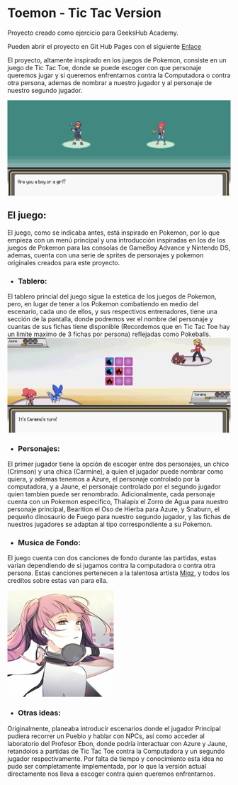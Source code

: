 # Toemon - Tic Tac Version

Proyecto creado como ejercicio para GeeksHub Academy.

Pueden abrir el proyecto en Git Hub Pages con el siguiente [Enlace](https://wilberev.github.io/Toemon---Tic-Tac-Version/)

El proyecto, altamente inspirado en los juegos de Pokemon, consiste en un juego de Tic Tac Toe, donde se puede escoger con que personaje queremos jugar y si queremos enfrentarnos contra la Computadora o contra otra persona, ademas de nombrar a nuestro jugador y al personaje de nuestro segundo jugador.

![alt](./assets/characterSelection.png)


## El juego:

El juego, como se indicaba antes, está inspirado en Pokemon, por lo que empieza con un menú principal y una introducción inspiradas en los de los juegos de Pokemon para las consolas de GameBoy Advance y Nintendo DS, ademas, cuenta con una serie de sprites de personajes y pokemon originales creados para este proyecto.

 * ### Tablero:

El tablero princial del juego sigue la estetica de los juegos de Pokemon, pero, en lugar de tener a los Pokemon combatiendo en medio del escenario, cada uno de ellos, y sus respectivos entrenadores, tiene una sección de la pantalla, donde podremos ver el nombre del personaje y cuantas de sus fichas tiene disponible (Recordemos que en Tic Tac Toe hay un limite maximo de 3 fichas por persona) reflejadas como Pokeballs.
![alt](./assets/play.png)

 * ### Personajes:
 
El primer jugador tiene la opción de escoger entre dos personajes, un chico (Crimson) y una chica (Carmine), a quien el jugador puede nombrar como quiera, y ademas tenemos a Azure, el personaje controlado por la computadora, y a Jaune, el personaje controlado por el segundo jugador quien tambien puede ser renombrado. Adicionalmente, cada personaje cuenta con un Pokemon especifico, Thalapix el Zorro de Agua para nuestro personaje principal, Bearition el Oso de Hierba para Azure, y Snaburn, el pequeño dinosaurio de Fuego para nuestro segundo jugador, y las fichas de nuestros jugadores se adaptan al tipo correspondiente a su Pokemon.

 * ### Musica de Fondo:
 
El juego cuenta con dos canciones de fondo durante las partidas, estas varian dependiendo de si jugamos contra la computadora o contra otra persona. Estas canciones pertenecen a la talentosa artista [Miqz](https://soundcloud.com/miqzofficial), y todos los creditos sobre estas van para ella.

![alt](./assets/miqz.jpg)

 * ### Otras ideas:
 
Originalmente, planeaba introducir escenarios donde el jugador Principal pudiera recorrer un Pueblo y hablar con NPCs, así como acceder al laboratorio del Profesor Ebon, donde podría interactuar con Azure y Jaune, retandolos a partidas de Tic Tac Toe contra la Computadora y un segundo jugador respectivamente. Por falta de tiempo y conocimiento esta idea no pudo ser completamente implementada, por lo que la versión actual directamente nos lleva a escoger contra quien queremos enfrentarnos. 